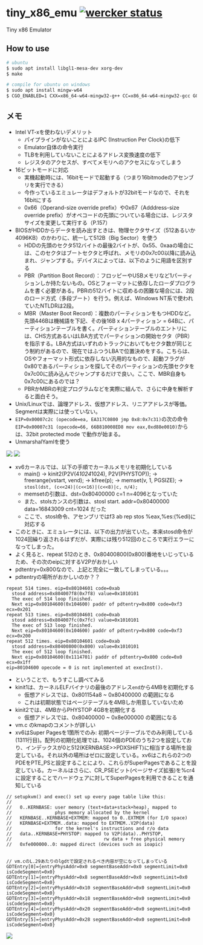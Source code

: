 # tiny_x86_emu [![wercker status](https://app.wercker.com/status/7ac504b68746c744dd7dc4b5e52e4735/s/master "wercker status")](https://app.wercker.com/project/byKey/7ac504b68746c744dd7dc4b5e52e4735)

Tiny x86 Emulator

## How to use

```bash
# ubuntu
$ sudo apt install libgl1-mesa-dev xorg-dev
$ make

# compile for ubuntu on windows
$ sudo apt install mingw-w64
$ CGO_ENABLED=1 CXX=x86_64-w64-mingw32-g++ CC=x86_64-w64-mingw32-gcc GOOS=windows GOARCH=amd64 go build
```


## メモ

- Intel VT-xを使わないデメリット
  - パイプラインがないことによるIPC (Instruction Per Clock)の低下
  - Emulator自体の命令実行
  - TLBを利用していないことによるアドレス変換速度の低下
  - レジスタのアクセスが、すべてメモリへのアクセスになってしまう
- 16ビットモードに対応
  - 実機起動時には、16bitモードで起動する（つまり16bitmodeのアセンブリを実行できる）
  - 今作っているエミュレータはデフォルトが32bitモードなので、それを16bitにする
  - 0x66（Operand-size override prefix）や0x67（Adddress-size override prefix）がオペコードの先頭についている場合には、レジスタサイズを変更して実行する（P.157）
- BIOSがHDDからデータを読み出すときは、物理セクタサイズ（512あるいか4096KB）のかわりに、統一して512B（Big Sector）を使う
  - HDDの先頭のセクタ512バイトの最後2バイトが、0x55、0xaaの場合には、このセクタはブートセクタと呼ばれ、メモリの0x7c00以降に読み込まれ、ジャンプする。デバイスによっては、以下のように用語を区別する
  - PBR（Partition Boot Record）：フロッピーやUSBメモリなど1パーティションしか持たないもの。OSとフォーマットに依存したローダプログラムを書く必要がある。PBRの512バイトに収めるの困難な場合には、2段のロード方式（多段ブート）を行う。例えば、Windows NT系で使われていたNTLDRは2段。
  - MBR（Master Boot Record）：複数のパーティションをもつHDDなど。先頭446Bは機械語を下記、その後16B x 4パーティション = 64Bに、パーティションテーブルを書く。パーティションテーブルのエントリには、CHS方式あるいはLBA方式でパーティションの開始セクタ（PBR）を指示する。LBA方式はいずれのトラックにおいてもセクタ数が同じとう制約があるので、現在ではふつうLBAで位置決めをする。こちらは、OSやフォーマット形式に依存しない汎用的なもので、起動フラグが0x80であるパーティションを探してそのパーティションの先頭セクタを0x7c00に読み込んでジャンプするだけで良い。ここで、MBR自身も0x7c00にあるのでは？
  - PBRかMBRの判定プログラムなどを実際に組んで、さらに中身を解析すると面白そう。
- Unix/Linuxでは、論理アドレス、仮想アドレス、リニアアドレスが等価。Segmentは実際には使っていない。
- `EIP=0x00007c2c (opecode=ea, EA317C0800 jmp 0x8:0x7c31)`の次の命令`EIP=0x00007c31 (opecode=66, 66B810008ED8 mov eax,0xd88e0010)`からは、32bit protected mode で動作が始まる。
- UnmarshalYamlを使う

![](https://image.slidesharecdn.com/linuxintroduction-130907015640-/95/linux-introduction-29-638.jpg)
![](http://slideplayer.com/slide/4865857/15/images/29/32bit+Mode:+4MB+Page+Mapping.jpg)


- xv6カーネルでは、以下の手順でカーネルメモリを初期化している
  - main() -> kinit2(P2V(4*1024*1024), P2V(PHYSTOP)); -> freerange(vstart, vend); -> kfree(p); -> memset(v, 1, PGSIZE); -> `stosl(dst, (c<<24)|(c<<16)|(c<<8)|c, n/4);`
  - memsetの引数は、dst=0x80400000 c=1 n=4096となっていた
  - また、stolsカンスの引数は、stosl start. addr=0x80400000 data=16843009 cnt=1024 だった
  - ここで、stosl命令、アセンブリではf3 ab rep stos %eax,%es:(%edi)に対応する
- このときに、エミュレータには、以下の出力が出ていた。本来stosd命令が1024回繰り返されるはずだが、実際には残り512回のところで実行エラーになってしまった。
- よく見ると、repeat 512のとき、0x80400800(0x800)番地をいじっているため、その次のeipに対するV2Pがおかしい
- pdtentry=0x800なので、上記と完全に一致してしまっている。。。
- pdtentryの場所がおかしいのか？？

```text 
repeat 514 times. eip=0x80104601 code=0xab
  stosd address=0x804007f8(0x7f8) value=0x1010101
  The exec of 514 loop finished.
  Next eip=0x80104600(0x104600) paddr of pdtentry=0x800 code=0xf3 ecx=0x201
repeat 513 times. eip=0x80104601 code=0xab
  stosd address=0x804007fc(0x7fc) value=0x1010101
  The exec of 513 loop finished.
  Next eip=0x80104600(0x104600) paddr of pdtentry=0x800 code=0xf3 ecx=0x200
repeat 512 times. eip=0x80104601 code=0xab
  stosd address=0x80400800(0x800) value=0x1010101
  The exec of 512 loop finished.
  Next eip=0x80104600(0x1114701) paddr of pdtentry=0x800 code=0x0 ecx=0x1ff
eip=80104600 opecode = 0 is not implemented at execInst().
```

- ということで、もうすこし調べてみる
- kinit1は、カーネルELFバイナリの最後のアドレス`end`から4MBを初期化する
  - 仮想アドレスでは、0x801154a8 ~ 0x80400000 の範囲になる
  - これは初期状態ではページテーブルを4MBしか用意していないため
- kinit2では、4MBからPHYSTOP 4GBを初期化する
  - 仮想アドレスでは、0x80400000 ~ 0x8e000000 の範囲になる
- vm.c のkmapのコメントが詳しい
- xv6はSuper Pagesを1箇所でのみ: 初期ページテーブルでのみ利用している(1311行目)。配列の初期化処理では、1024個のPDEのうち2つを設定しており、インデックスが0と512(KERNBASE>>PDXSHIFT)に相当する場所を設定している。それ以外の場所はゼロに設定している。xv6はこれらの2つのPDEをPTE_PSと設定することにより、これらがSuperPagesであることを設定している。カーネルはさらに、CR_PSEビット(ページサイズ拡張)を%cr4に設定することでハードウェアに対してSuperPagesを利用できることを通知している

```
// setupkvm() and exec() set up every page table like this:
//
//   0..KERNBASE: user memory (text+data+stack+heap), mapped to
//                phys memory allocated by the kernel
//   KERNBASE..KERNBASE+EXTMEM: mapped to 0..EXTMEM (for I/O space)
//   KERNBASE+EXTMEM..data: mapped to EXTMEM..V2P(data)
//                for the kernel's instructions and r/o data
//   data..KERNBASE+PHYSTOP: mapped to V2P(data)..PHYSTOP,
//                                  rw data + free physical memory
//   0xfe000000..0: mapped direct (devices such as ioapic)


// vm.cのL.29あたりのlgdtで設定されるべき内容が空になってしまっている
GDTEntry[0]={entryPhysAddr=0x0 segmentBaseAddr=0x0 segmentLimit=0x0 isCodeSegment=0x0}
GDTEntry[1]={entryPhysAddr=0x8 segmentBaseAddr=0x0 segmentLimit=0x0 isCodeSegment=0x0}
GDTEntry[2]={entryPhysAddr=0x10 segmentBaseAddr=0x0 segmentLimit=0x0 isCodeSegment=0x0}
GDTEntry[3]={entryPhysAddr=0x18 segmentBaseAddr=0x0 segmentLimit=0x0 isCodeSegment=0x0}
GDTEntry[4]={entryPhysAddr=0x20 segmentBaseAddr=0x0 segmentLimit=0x0 isCodeSegment=0x0}
GDTEntry[5]={entryPhysAddr=0x28 segmentBaseAddr=0x0 segmentLimit=0x0 isCodeSegment=0x0}

```

![](https://pdos.csail.mit.edu/6.828/2012/readings/i386/fig7-3.gif)
